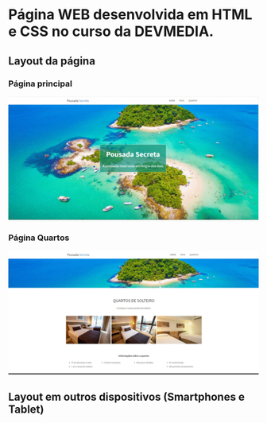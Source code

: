 # Página WEB desenvolvida em HTML e CSS no curso da DEVMEDIA. 

## Layout da página
### Página principal
![WEB](https://github.com/Teddy-ar/pagina-estatica/blob/master/assets/GIF_1.gif) 
### Página Quartos
![WEB2](https://github.com/Teddy-ar/pagina-estatica/blob/master/assets/GIF_2.gif)

## Layout em outros dispositivos (Smartphones e Tablet)
